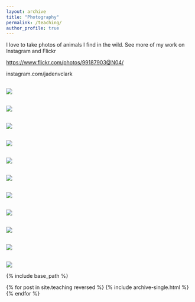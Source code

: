 ```yaml
---
layout: archive
title: "Photography"
permalink: /teaching/
author_profile: true
---
```


I love to take photos of animals I find in the wild. See more of my work on Instagram and Flickr

https://www.flickr.com/photos/99187903@N04/

instagram.com/jadenvclark

 <br/><img src='/images/trioceros.jpeg'>

 <br/><img src='/images/gorill_portrait.jpeg'>

 <br/><img src='/images/elephant.jpeg'>

 <br/><img src='/images/rough_scale.jpeg'>

 <br/><img src='/images/velvet_monkey.jpeg'>

 <br/><img src='/images/sniff.jpeg'>

 <br/><img src='/images/nudibranch.jpeg'>

 <br/><img src='/images/calling.jpeg'>

 <br/><img src='/images/palmyra_birds.jpeg'>
 
 <br/><img src='/images/palmyra_birds.jpeg'>

 <br/><img src='/images/gorilla_fam.jpeg'>

{% include base_path %}

{% for post in site.teaching reversed %}
{% include archive-single.html %}
{% endfor %}
